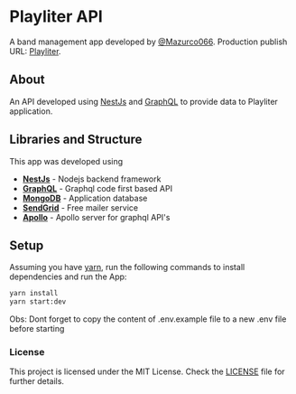 # Playliter API

A band management app developed by [@Mazurco066](https://github.com/Mazurco066).
Production publish URL: [Playliter](https://playliter.vercel.app/).

## About

An API developed using [NestJs](https://nestjs.com) and [GraphQL](https://graphql.org) to
provide data to Playliter application.

## Libraries and Structure

This app was developed using

* **[NestJs](https://nestjs.com)** - Nodejs backend framework
* **[GraphQL](https://graphql.org)** - Graphql code first based API
* **[MongoDB](https://www.mongodb.com/cloud/atlas/lp/try2)** - Application database
* **[SendGrid](https://sendgrid.com)** - Free mailer service
* **[Apollo](https://www.apollographql.com/)** - Apollo server for graphql API's

## Setup

Assuming you have [yarn](https://yarnpkg.com/), run the following commands to install dependencies and run the App:

```sh
yarn install
yarn start:dev
```

Obs: Dont forget to copy the content of .env.example file to a new .env file before starting

### License

This project is licensed under the MIT License. Check the [LICENSE](LICENSE) file for further details.